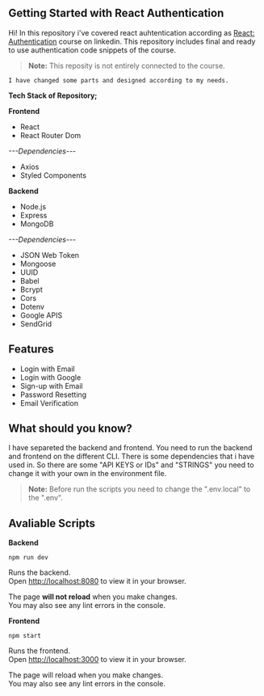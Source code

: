 ## Getting Started with React Authentication

Hi! In this repository i've covered react auhtentication according as [React: Authentication](https://www.linkedin.com/learning/react-authentication/take-advantage-of-react-authentication?autoplay=true) course on linkedin. This repository includes final and ready to use authentication code snippets of the course.

> **Note:** This reposity is not entirely connected to the course.

    I have changed some parts and designed according to my needs.

**Tech Stack of Repository;**

**Frontend**

- React
- React Router Dom

_---Dependencies---_

- Axios
- Styled Components

**Backend**

- Node.js
- Express
- MongoDB

_---Dependencies---_

- JSON Web Token
- Mongoose
- UUID
- Babel
- Bcrypt
- Cors
- Dotenv
- Google APIS
- SendGrid

## Features

- Login with Email
- Login with Google
- Sign-up with Email
- Password Resetting
- Email Verification

## What should you know?

I have separeted the backend and frontend. You need to run the backend and frontend on the different CLI.
There is some dependencies that i have used in. So there are some "API KEYS or IDs" and "STRINGS" you need to change it with your own in the environment file.

> **Note:** Before run the scripts you need to change the ".env.local" to the ".env".

## Avaliable Scripts

**Backend**

    npm run dev

Runs the backend.  
Open [http://localhost:8080](http://localhost:8080/) to view it in your browser.

The page **will not reload** when you make changes.  
You may also see any lint errors in the console.

**Frontend**

    npm start

Runs the frontend.  
Open [http://localhost:3000](http://localhost:3000/) to view it in your browser.

The page will reload when you make changes.  
You may also see any lint errors in the console.
